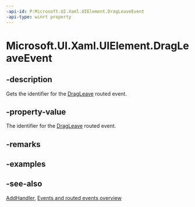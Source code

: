 ```yaml
---
-api-id: P:Microsoft.UI.Xaml.UIElement.DragLeaveEvent
-api-type: winrt property
---
```


<!-- Property syntax
public Microsoft.UI.Xaml.RoutedEvent DragLeaveEvent { get; }
-->

# Microsoft.UI.Xaml.UIElement.DragLeaveEvent

## -description

Gets the identifier for the [DragLeave](uielement_dragleave.md) routed event.

## -property-value

The identifier for the [DragLeave](uielement_dragleave.md) routed event.

## -remarks

## -examples

## -see-also

[AddHandler](uielement_addhandler_1350394113.md), [Events and routed events overview](/windows/uwp/xaml-platform/events-and-routed-events-overview)
